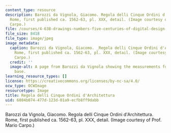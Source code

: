 ```yaml
---
content_type: resource
description: Barozzi da Vignola, Giacomo. Regola delli Cinque Ordini d'Architettura.
  Rome, first published ca. 1562-63, pl. XXX, detail. (Image courtesy of Prof. Mario
  Carpo.)
file: /courses/4-638-drawings-numbers-five-centuries-of-digital-design-fall-2002/6084b074477d123d01a9ecfb8ff9dabb_4-638f02-th.jpg
file_size: 8418
file_type: image/jpeg
image_metadata:
  caption: Barozzi da Vignola, Giacomo. _Regola delli Cinque Ordini d'Architettura._
    Rome, first published ca. 1562-63, pl. XXX, detail. (Image courtesy of Prof. Mario
    Carpo.)
  credit: ''
  image-alt: A page from Barozzi da Vignola showing the measurements for a column
    base.
learning_resource_types: []
license: https://creativecommons.org/licenses/by-nc-sa/4.0/
ocw_type: OCWImage
resourcetype: Image
title: Regola delli Cinque Ordini d'Architettura
uid: 6084b074-477d-123d-01a9-ecfb8ff9dabb
---
```

Barozzi da Vignola, Giacomo. Regola delli Cinque Ordini d'Architettura. Rome, first published ca. 1562-63, pl. XXX, detail. (Image courtesy of Prof. Mario Carpo.)